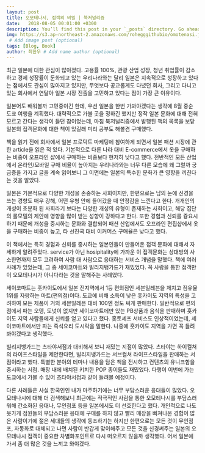 ```yaml
---
layout: post
title: 오모테나시, 접객의 비밀 | 북저널리즘
date:   2018-08-05 00:01:00 +0300
description: You’ll find this post in your `_posts` directory. Go ahead and edit it and re-build the site to see your changes. # Add post description (optional)
img: https://s3.ap-northeast-2.amazonaws.com/rohegggithubio/omotenasi.jpg
 # Add image post (optional)
tags: [Blog, Book]
author: 최한우 # Add name author (optional)
---
```

최근 일본에 대한 관심이 많아졌다. 고용률 100%, 관광 산업 성장, 청년 취업률이 감소하고 경제 성장률이 둔화되고 있는 우리나라와는 달리 일본은 지속적으로 성장하고 있다는 점에서도 관심이 많아지고 있지만, 무엇보다 공교롭게도 다녔던 회사, 그리고 다니고 있는 회사에서 연달아 일본 시장 진출을 고민하고 있다는 점이 가장 큰 이유이다. 

일본어도 배워볼까 고민중이긴 한데, 우선 일본을 한번 가봐야겠다는 생각에 8월 중순 도쿄 여행을 계획했다. 대략적으로 가볼 곳을 정하긴 했지만 정작 일본 문화에 대해 전혀 모르고 간다는 생각이 들던 참이었는데, 마침 북저널리즘에서 발행된 책의 목록을 보닫 일본의 접객문화에 대한 책이 있길래 미리 공부도 해볼겸 구매했다. 

책을 읽기 전에 회사에서 일본 프로덕트 마케팅에 참여하게 되면서 일본 패션 시장에 관한 article을 읽은 적 있다. 기본적으로 다른 나라 대비 E-commerce에서 옷을 구매하는 비중이 오프라인 샵에서 구매하는 비중보다 현저히 낮다고 했다. 전반적인 모든 산업에서 온라인/모바일 구매 비율이 높아지는 우리나라와는 너무 다른 모습에 왜 그럴까 궁금증을 가지고 글을 계속 읽어보니 그 이면에는 일본의 특수한 문화가 큰 영향을 끼친다는 것을 알았다. 

일본은 기본적으로 다양한 개성을 존중하는 사회이지만, 한편으로는 남의 눈에 신경을 쓰는
경향도 매우 강해, 어떤 유형 안에 들어갔을 때 안정감을 느낀다고 한다. 개개인의 개성이 초분화
된 사회라기 보다는 다양한 개성의 유형이 존재하는 사회이고, 해당 집단의 롤모델의 제안에 영향을 많이 받는 성향이 강하다고 한다. 또한 경험과 신뢰를 즁요시하기 때문에 개성을 중시하는 문화와 결합되어 패션 산업에서도 오프라인 편집샵에서 옷을 구매하는 비중이 높고, 타 선진국 대비 이커머스 구매율은 낮다고 했다.

이 책에서는 특히 경험과 신뢰를 중시하는 일본인들이 만들어온 접객 문화에 대해서 자세하게 알려주었다. service가 아닌 hosipitality에 가까운 이 접객문화는 상대방의 사소한면까지 모두 고려하여 사람 대 사람으로 응대하는 서비스 개념을 말했다. 책에 여러 사례가 있었는데, 그 중 세이코마트와 빌리지뱅가드가 재밌었다. 꼭 사람을 통한 접객만이 오모테나시가 아니다라는 것을 말해주는 사례였다.

세이코마트는 훗카이도에서 일본 전지역에서 1등 편의점인 세븐일레븐을 제치고 점유율 1위를 자랑하는 마트(편의점)이다. 도쿄에 비해 소득이 낮은 훗카이도 지역의 특성을 고려하여 모든 제품이 거의 세븐일레븐 대비 100엔 정도 싸게 판매한다. 일반적으로 편의점에서 파는 오뎅, 도넛이 없지만 세이코마트에만 있는 PB상품과 음식을 판매하며 훗카이도 지역 사람들에게 신뢰를 얻고 있다고 했다. 홋토셰프 서비스도 인상적이었는데, 세이코마트에서만 파는 즉석요리 도시락을 말한다. 나중에 훗카이도 지역을 가면 꼭 들려봐야겠다고 생각했다. 

빌리지뱅가드는 츠타야서점과 대비해서 보니 재밌는 지점이 많았다. 츠타야는 하이컬쳐의 라이프스타일을 제안한다면, 빌리지뱅가드는 서브컬쳐 라이프스타일을 판매하는 서점이라고 했다. 특별한 분야의 테마나 내용을 담은 책을 전시하고 컨텐츠의 유니크함을 중시하는 서점. 매장 내에 배치된 키치한 POP 종이들도 재밌었다. 다행이 이번에 가는 도쿄에서 가볼 수 있어 츠타야서점과 같이 들려볼 예정이다.

다른 사례들은 사실 한국인인 내가 마주하기에는 너무 부담스러운 응대들이 많았다. 오모테나시에 대해 더 검색해보니 최근에는 적극적인 사람을 통한 오모테나시를 부담스러워해 간소화된 응대나, 무인점포 등을 일본에서도 더 선호한다고 했다. 개인적으로 나도 옷가게 점원들의 부담스러운 응대에 구매를 하지 않고 빨리 매장을 빠져나온 경험이 많은 사람이기에 젊은 세대들의 생각에 동조하기는 하지만 한편으로는 모든 것이 무인점포, 자동화로 대체되고 나면 사람이 반갑게 맞이해주고 모든 것을 신경써주는 일본의 오모테나시 접객이 중요한 차별화포인트로 다시 떠오르지 않을까 생각했다. 
어서 일본에 가서 좀 더 많은 것을 느끼고 와야겠다. 








